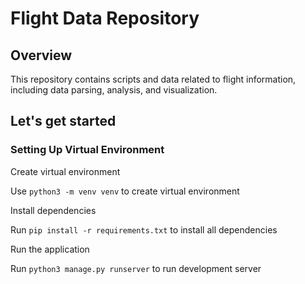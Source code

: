 # Flight Data Repository

## Overview

This repository contains scripts and data related to flight information, including data parsing, analysis, and visualization.

## Let's get started 

### Setting Up Virtual Environment

Create virtual environment

Use `python3 -m venv venv` to create virtual environment

Install dependencies 

Run `pip install -r requirements.txt` to install all dependencies

Run the application

Run `python3 manage.py runserver` to run development server